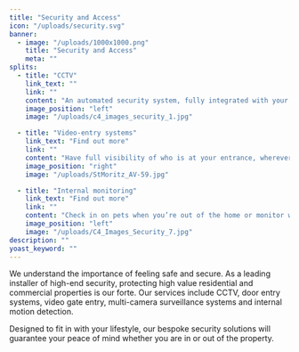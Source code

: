 ```yaml
---
title: "Security and Access"
icon: "/uploads/security.svg"
banner: 
  - image: "/uploads/1000x1000.png"
    title: "Security and Access"
    meta: ""
splits: 
  - title: "CCTV"
    link_text: ""
    link: ""
    content: "An automated security system, fully integrated with your other home systems, provides a superior level of performance and protection. You can receive an alert the instant there is unauthorised access to your property, allowing you to react quickly. The automation system can also link directly to the scene of intrusion and provide you with an image from the nearest surveillance camera. For added security, we can install cameras that detect motion, track and follow moving objects. These clever systems can also be set to trigger a range of events such as activating lighting or sprinkler systems if someone accesses the property and crosses a predefined trip line.<br /><br />We offer a wide range of security solutions, from simple four camera systems to multiple, thermal imaging cameras with remote viewing options, all can record activity for a predetermined length of time."
    image_position: "left"
    image: "/uploads/c4_images_security_1.jpg"

  - title: "Video-entry systems"
    link_text: "Find out more"
    link: ""
    content: "Have full visibility of who is at your entrance, wherever you are in the world. Sophisticated video entry systems display a clear view of who is at your gate from any touch panel in the house and your mobile phone or tablet, these systems can cover multiple entrances and can even be accessed remotely so that you can see and speak to who has arrived at your property from anywhere in the world. If you’re away from home, receive an alert when someone rings the doorbell or set timed entry to allow access to through the gate or apartment lobby at certain times of the day."
    image_position: "right"
    image: "/uploads/StMoritz_AV-59.jpg"

  - title: "Internal monitoring"
    link_text: "Find out more"
    link: ""
    content: "Check in on pets when you’re out of the home or monitor what the kids are up to in the playroom when you’re busy in another space via discreetly place internal cameras. When integrated with a home automation system, internal monitoring provides an additional level of security and peace of mind whether you’re at home or away."
    image_position: "left"
    image: "/uploads/C4_Images_Security_7.jpg"
description: ""
yoast_keyword: ""
---
```


We understand the importance of feeling safe and secure. As a leading installer of high-end security, protecting high value residential and commercial properties is our forte. Our services include CCTV, door entry systems, video gate entry,​ multi-camera surveillance systems​ and internal motion detection.

Designed to fit in with your lifestyle, our bespoke security solutions will guarantee your peace of mind whether you are in or out of the property.